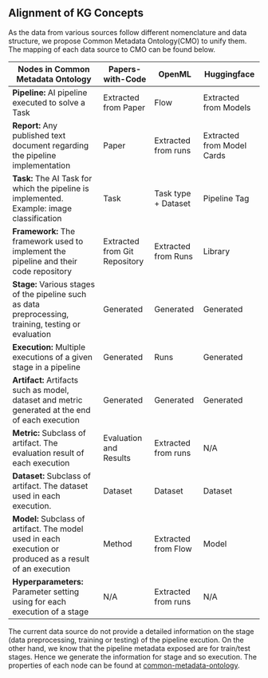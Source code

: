 ## Alignment of KG Concepts
As the data from various sources follow different nomenclature and data structure, we propose Common Metadata Ontology(CMO) to unify them. The mapping of each data source to CMO can be found below.


|     **Nodes   in Common Metadata Ontology**                                                                             |     **Papers-with-Code**                  |     **OpenML**                   |     **Huggingface**                   |
|---------------------------------------------------------------------------------------------------------------------|-----------------------------------------|------------------------------|-------------------------------------|
|     **Pipeline:**  AI pipeline executed to solve a Task                                                               |     Extracted from   Paper              |     Flow                     |     Extracted from   Models         |
|     **Report:**     Any   published text document regarding the pipeline implementation                                  |     Paper                               |     Extracted from   runs    |     Extracted from   Model Cards    |
|     **Task:**     The   AI Task for which the pipeline is implemented. Example: image classification                     |     Task                                |     Task type   + Dataset    |     Pipeline   Tag                  |
|     **Framework:**     The   framework used to implement the pipeline and their code repository                          |     Extracted from   Git Repository     |     Extracted from   Runs    |     Library                         |
|     **Stage:**     Various   stages of the pipeline such as data preprocessing, training, testing or   evaluation        |     Generated                           |     Generated                |     Generated                       |
|     **Execution:**     Multiple   executions of a given stage in a pipeline                                              |     Generated                           |     Runs                     |     Generated                       |
|     **Artifact:**     Artifacts   such as model, dataset and metric generated at the end of each execution               |     Generated                           |     Generated                |     Generated                       |
|     **Metric:**     Subclass   of artifact. The evaluation result of each execution                                      |     Evaluation   and Results            |     Extracted from   runs    |     N/A                             |
|     **Dataset:**     Subclass   of artifact. The dataset used in each execution.                                         |     Dataset                             |     Dataset                  |     Dataset                         |
|     **Model:**     Subclass   of artifact. The model used in each execution or produced as a result of an   execution    |     Method                              |     Extracted from   Flow    |     Model                           |
|     **Hyperparameters:**     Parameter   setting using for each execution of a stage                                     |     N/A                                 |     Extracted from   runs    |     N/A                             |


The current data source do not provide a detailed information on the stage (data preprocessing, training or testing) of the pipeline excution. On the other hand, we know that the pipeline metadata exposed are for train/test stages. Hence we generate the information for stage and so execution. The properties of each node can be found at [common-metadata-ontology](../common-metadata-ontology/readme.md).


